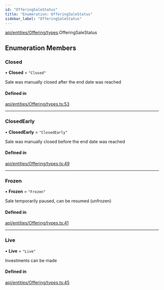 ```yaml
---
id: "OfferingSaleStatus"
title: "Enumeration: OfferingSaleStatus"
sidebar_label: "OfferingSaleStatus"
---
```


[api/entities/Offering/types](../../../../../../modules/API/Entities/Offering/Types/Types.md).OfferingSaleStatus

## Enumeration Members

### Closed

• **Closed** = ``"Closed"``

Sale was manually closed after the end date was reached

#### Defined in

[api/entities/Offering/types.ts:53](https://github.com/PolymeshAssociation/polymesh-sdk/blob/3cc570ade/src/api/entities/Offering/types.ts#L53)

___

### ClosedEarly

• **ClosedEarly** = ``"ClosedEarly"``

Sale was manually closed before the end date was reached

#### Defined in

[api/entities/Offering/types.ts:49](https://github.com/PolymeshAssociation/polymesh-sdk/blob/3cc570ade/src/api/entities/Offering/types.ts#L49)

___

### Frozen

• **Frozen** = ``"Frozen"``

Sale temporarily paused, can be resumed (unfrozen)

#### Defined in

[api/entities/Offering/types.ts:41](https://github.com/PolymeshAssociation/polymesh-sdk/blob/3cc570ade/src/api/entities/Offering/types.ts#L41)

___

### Live

• **Live** = ``"Live"``

Investments can be made

#### Defined in

[api/entities/Offering/types.ts:45](https://github.com/PolymeshAssociation/polymesh-sdk/blob/3cc570ade/src/api/entities/Offering/types.ts#L45)
